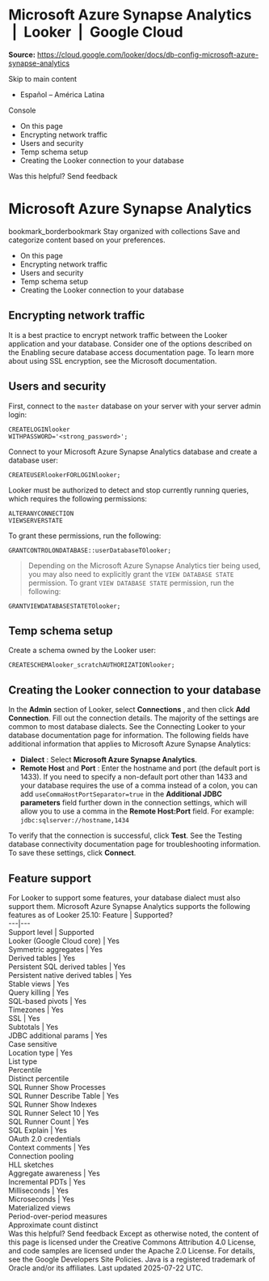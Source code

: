 # Microsoft Azure Synapse Analytics  |  Looker  |  Google Cloud

**Source:** https://cloud.google.com/looker/docs/db-config-microsoft-azure-synapse-analytics

Skip to main content 
  * Español – América Latina

Console 


  * On this page
  * Encrypting network traffic
  * Users and security
  * Temp schema setup
  * Creating the Looker connection to your database




Was this helpful?
Send feedback 
#  Microsoft Azure Synapse Analytics
bookmark_borderbookmark Stay organized with collections  Save and categorize content based on your preferences.
  * On this page
  * Encrypting network traffic
  * Users and security
  * Temp schema setup
  * Creating the Looker connection to your database


## Encrypting network traffic
It is a best practice to encrypt network traffic between the Looker application and your database. Consider one of the options described on the Enabling secure database access documentation page.
To learn more about using SSL encryption, see the Microsoft documentation.
## Users and security
First, connect to the `master` database on your server with your server admin login:
```
CREATELOGINlooker
WITHPASSWORD='<strong_password>';

```

Connect to your Microsoft Azure Synapse Analytics database and create a database user:
```
CREATEUSERlookerFORLOGINlooker;

```

Looker must be authorized to detect and stop currently running queries, which requires the following permissions:
```
ALTERANYCONNECTION
VIEWSERVERSTATE

```

To grant these permissions, run the following:
```
GRANTCONTROLONDATABASE::userDatabaseTOlooker;

```

> Depending on the Microsoft Azure Synapse Analytics tier being used, you may also need to explicitly grant the `VIEW DATABASE STATE` permission.
To grant `VIEW DATABASE STATE` permission, run the following:
```
GRANTVIEWDATABASESTATETOlooker;

```

## Temp schema setup
Create a schema owned by the Looker user:
```
CREATESCHEMAlooker_scratchAUTHORIZATIONlooker;

```

## Creating the Looker connection to your database
In the **Admin** section of Looker, select **Connections** , and then click **Add Connection**.
Fill out the connection details. The majority of the settings are common to most database dialects. See the Connecting Looker to your database documentation page for information. The following fields have additional information that applies to Microsoft Azure Synapse Analytics:
  * **Dialect** : Select **Microsoft Azure Synapse Analytics**.
  * **Remote Host** and **Port** : Enter the hostname and port (the default port is 1433).
If you need to specify a non-default port other than 1433 and your database requires the use of a comma instead of a colon, you can add `useCommaHostPortSeparator=true` in the **Additional JDBC parameters** field further down in the connection settings, which will allow you to use a comma in the **Remote Host:Port** field. For example:
`jdbc:sqlserver://hostname,1434`


To verify that the connection is successful, click **Test**. See the Testing database connectivity documentation page for troubleshooting information.
To save these settings, click **Connect**.
## Feature support
For Looker to support some features, your database dialect must also support them.
Microsoft Azure Synapse Analytics supports the following features as of Looker 25.10:
Feature | Supported?  
---|---  
Support level | Supported  
Looker (Google Cloud core) | Yes  
Symmetric aggregates | Yes  
Derived tables | Yes  
Persistent SQL derived tables | Yes  
Persistent native derived tables | Yes  
Stable views | Yes  
Query killing | Yes  
SQL-based pivots | Yes  
Timezones | Yes  
SSL | Yes  
Subtotals | Yes  
JDBC additional params | Yes  
Case sensitive  
Location type | Yes  
List type  
Percentile  
Distinct percentile  
SQL Runner Show Processes  
SQL Runner Describe Table | Yes  
SQL Runner Show Indexes  
SQL Runner Select 10 | Yes  
SQL Runner Count | Yes  
SQL Explain | Yes  
OAuth 2.0 credentials  
Context comments | Yes  
Connection pooling  
HLL sketches  
Aggregate awareness | Yes  
Incremental PDTs | Yes  
Milliseconds | Yes  
Microseconds | Yes  
Materialized views  
Period-over-period measures  
Approximate count distinct  
Was this helpful?
Send feedback 
Except as otherwise noted, the content of this page is licensed under the Creative Commons Attribution 4.0 License, and code samples are licensed under the Apache 2.0 License. For details, see the Google Developers Site Policies. Java is a registered trademark of Oracle and/or its affiliates.
Last updated 2025-07-22 UTC.


